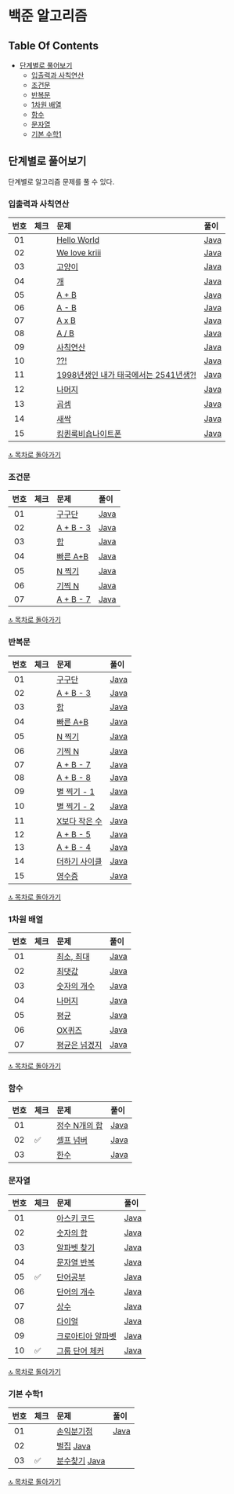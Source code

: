 # 백준 알고리즘

## Table Of Contents

- [단계별로 풀어보기](#단계별로-풀어보기)
  - [입출력과 사칙연산](#입출력과-사칙연산)
  - [조건문](#조건문)
  - [반복문](#반복문)
  - [1차원 배열](#1차원-배열)
  - [함수](#함수)
  - [문자열](#문자열)
  - [기본 수학1](#기본-수학1)

## 단계별로 풀어보기

단계별로 알고리즘 문제를 풀 수 있다.

### 입출력과 사칙연산

| 번호 | 체크 | 문제 | 풀이 |
| :-: | :-- | :-- | :-- |
| 01 |                    | [Hello World](https://www.acmicpc.net/problem/2557) | [Java](./step/_01_입출력과_사칙연산/_01_2557_hello_world/Main.java) |
| 02 |                    | [We love kriii](https://www.acmicpc.net/problem/10718) | [Java](./step/_01_입출력과_사칙연산/_02_10718_we_love_kriii/Main.java) |
| 03 |                    | [고양이](https://www.acmicpc.net/problem/10171) | [Java](./step/_01_입출력과_사칙연산/_03_10171_고양이/Main.java) |
| 04 |                    | [개](https://www.acmicpc.net/problem/10172) | [Java](./step/_01_입출력과_사칙연산/_04_10172_개/Main.java) |
| 05 |                    | [A + B](https://www.acmicpc.net/problem/1000) | [Java](./step/_01_입출력과_사칙연산/_05_1000_a_plus_b/Main.java) |
| 06 |                    | [A - B](https://www.acmicpc.net/problem/1001) | [Java](./step/_01_입출력과_사칙연산/_06_1001_a_minus_b/Main.java) |
| 07 |                    | [A x B](https://www.acmicpc.net/problem/10998) | [Java](./step/_01_입출력과_사칙연산/_07_10998_axb/Main.java) |
| 08 |                    | [A / B](https://www.acmicpc.net/problem/1008) | [Java](./step/_01_입출력과_사칙연산/_08_1008_a_divide_b/Main.java) |
| 09 |                    | [사칙연산](https://www.acmicpc.net/problem/10869) | [Java](./step/_01_입출력과_사칙연산/_09_10869_사칙연산/Main.java) |
| 10 |                    | [??!](https://www.acmicpc.net/problem/10926) | [Java](./step/_01_입출력과_사칙연산/_10_10926_question/Main.java) |
| 11 |                    | [1998년생인 내가 태국에서는 2541년생?!](https://www.acmicpc.net/problem/18108) | [Java](./step/_01_입출력과_사칙연산/_11_18108_1998년생인_내가_태국에서는_2541년생/Main.java) |
| 12 |                    | [나머지](https://www.acmicpc.net/problem/10430) | [Java](./step/_01_입출력과_사칙연산/_12_10430_나머지/Main.java) |
| 13 |                    | [곱셈](https://www.acmicpc.net/problem/2588) | [Java](./step/_01_입출력과_사칙연산/_13_2588_곱셈/Main.java) |
| 14 |                    | [새싹](https://www.acmicpc.net/problem/25083) | [Java](./step/_01_입출력과_사칙연산/_14_25083_새싹/Main.java) |
| 15 |                    | [킹퀸룩비숍나이트폰](https://www.acmicpc.net/problem/3003) | [Java](./step/_01_입출력과_사칙연산/_15_킹퀸룩비숍나이트폰/Main.java) |

[🔝 목차로 돌아가기](#table-of-contents)

### 조건문

| 번호 | 체크 | 문제 | 풀이 |
| :-: | :-- | :-- | :-- |
| 01 |                    | [구구단](https://www.acmicpc.net/problem/1330) | [Java](./step/_02_조건문/_01_1330_두_수_비교하기/Main.java) |
| 02 |                    | [A + B - 3](https://www.acmicpc.net/problem/9498) | [Java](./step/_02_조건문/_02_9498_시험_성적/Main.java) |
| 03 |                    | [합](https://www.acmicpc.net/problem/2753) | [Java](./step/_02_조건문/_03_2753_윤년/Main.java) |
| 04 |                    | [빠른 A+B](https://www.acmicpc.net/problem/14681) | [Java](./step/_02_조건문/_04_14681_사분면_고르기/Main.java) |
| 05 |                    | [N 찍기](https://www.acmicpc.net/problem/2884) | [Java](./step/_02_조건문/_05_2884_알람_시계/Main.java) |
| 06 |                    | [기찍 N](https://www.acmicpc.net/problem/2525) | [Java](./step/_02_조건문/_06_2525_오븐_시계/Main.java) |
| 07 |                    | [A + B - 7](https://www.acmicpc.net/problem/2480) | [Java](./step/_02_조건문/_07_2480_주사위_세개/Main.java) |

[🔝 목차로 돌아가기](#table-of-contents)

### 반복문

| 번호 | 체크 | 문제 | 풀이 |
| :-: | :-- | :-- | :-- |
| 01 |                    | [구구단](https://www.acmicpc.net/problem/2739) | [Java](./step/_03_반복문/_01_2739_구구단/Main.java) |
| 02 |                    | [A + B - 3](https://www.acmicpc.net/problem/10950) | [Java](./step/_03_반복문/_02_10950_a_plus_b_minus_3/Main.java) |
| 03 |                    | [합](https://www.acmicpc.net/problem/8393) | [Java](./step/_03_반복문/_03_8393_합/Main.java) |
| 04 |                    | [빠른 A+B](https://www.acmicpc.net/problem/15552) | [Java](./step/_03_반복문/_03_04_15552_빠른_a_plus_b_8393_합/Main.java) |
| 05 |                    | [N 찍기](https://www.acmicpc.net/problem/2741) | [Java](./step/_03_반복문/_05_2741_N_찍기/Main.java) |
| 06 |                    | [기찍 N](https://www.acmicpc.net/problem/2742) | [Java](./step/_03_반복문/_06_2742_기찍_N/Main.java) |
| 07 |                    | [A + B - 7](https://www.acmicpc.net/problem/11021) | [Java](./step/_03_반복문/_07_11021_a_plus_b_minus_7/Main.java) |
| 08 |                    | [A + B - 8](https://www.acmicpc.net/problem/11022) | [Java](./step/_03_반복문/_08_11022_a_plus_b_minus_8/Main.java) |
| 09 |                    | [별 찍기 - 1](https://www.acmicpc.net/problem/2438) | [Java](./step/_03_반복문/_09_2438_별찍기_minus_1/Main.java) |
| 10 |                    | [별 찍기 - 2](https://www.acmicpc.net/problem/2439) | [Java](./step/_03_반복문/_10_2439_별찍기_minus_2/Main.java) |
| 11 |                    | [X보다 작은 수](https://www.acmicpc.net/problem/10871) | [Java](./step/_03_반복문/_11_10871_x보다_작은_수/Main.java) |
| 12 |                    | [A + B - 5](https://www.acmicpc.net/problem/10952) | [Java](./step/_03_반복문/_12_10952_a_plus_b_minus_5/Main.java) |
| 13 |                    | [A + B - 4](https://www.acmicpc.net/problem/10951) | [Java](./step/_03_반복문/_13_10951_a_plus_b_minus_4/Main.java) |
| 14 |                    | [더하기 사이클](https://www.acmicpc.net/problem/1110) | [Java](./step/_03_반복문/_14_1110_더하기_사이클/Main.java) |
| 15 |                    | [영수증](https://www.acmicpc.net/problem/25304) | [Java](./step/_03_반복문/_15_25304_영수증/Main.java) |

[🔝 목차로 돌아가기](#table-of-contents)

### 1차원 배열

| 번호 | 체크 | 문제 | 풀이 |
| :-: | :-- | :-- | :-- |
| 01 |                    | [최소, 최대](https://www.acmicpc.net/problem/10818) | [Java](./step/_04_1차원_배열/_01_10818_최소_최대/Main.java) |
| 02 |                    | [최댓값](https://www.acmicpc.net/problem/2562) | [Java](./step/_04_1차원_배열/_02_2562_최댓값/Main.java) |
| 03 |                    | [숫자의 개수](https://www.acmicpc.net/problem/2577) | [Java](./step/_04_1차원_배열/_03_2577_숫자의_개수/Main.java) |
| 04 |                    | [나머지](https://www.acmicpc.net/problem/3052) | [Java](./step/_04_1차원_배열/_04_3052_나머지/Main.java) |
| 05 |                    | [평균](https://www.acmicpc.net/problem/1546) | [Java](./step/_04_1차원_배열/_05_1546_평균/Main.java) |
| 06 |                    | [OX퀴즈](https://www.acmicpc.net/problem/8958) | [Java](./step/_04_1차원_배열/_06_8958_OX_퀴즈/Main.java) |
| 07 |                    | [평균은 넘겠지](https://www.acmicpc.net/problem/4344) | [Java](./step/_04_1차원_배열/_07_4344_평균은_넘겠지/Main.java) |

[🔝 목차로 돌아가기](#table-of-contents)

### 함수

| 번호 | 체크 | 문제 | 풀이 |
| :-: | :-- | :-- | :-- |
| 01 |                    | [정수 N개의 합](https://www.acmicpc.net/problem/15596) | [Java](./step/_05_함수/_01_15596_정수_N개의_합/Main.java) |
| 02 | :white_check_mark: | [셀프 넘버](https://www.acmicpc.net/problem/4673) | [Java](./step/_05_함수/_02_4673_셀프_넘버/Main.java) |
| 03 |                    | [한수](https://www.acmicpc.net/problem/1065) | [Java](./step/_05_함수/_03_1065_한수/Main.java) |

### 문자열

| 번호 | 체크 | 문제 | 풀이 |
| :-: | :-- | :-- | :-- |
| 01 |                    | [아스키 코드](https://www.acmicpc.net/problem/11654) | [Java](./step/_06_문자열/_01_11654_아스키_코드/Main.java) |
| 02 |                    | [숫자의 합](https://www.acmicpc.net/problem/11720) | [Java](./step/_06_문자열/_02_11720_숫자의_합/Main.java) |
| 03 |                    | [알파벳 찾기](https://www.acmicpc.net/problem/10809) | [Java](./step/_06_문자열/_03_10809_알파벳_찾기/Main.java) |
| 04 |                    | [문자열 반복](https://www.acmicpc.net/problem/2675) | [Java](./step/_06_문자열/_04_2675_문자열_반복/Main.java) |
| 05 | :white_check_mark: | [단어공부](https://www.acmicpc.net/problem/1157) | [Java](./step/_06_문자열/_05_1157_단어공부/Main.java) |
| 06 |                    | [단어의 개수](https://www.acmicpc.net/problem/1152) | [Java](./step/_06_문자열/_06_1152_단어의_개수/Main.java) |
| 07 |                    | [상수](https://www.acmicpc.net/problem/2908) | [Java](./step/_06_문자열/_07_2908_상수/Main.java) |
| 08 |                    | [다이얼](https://www.acmicpc.net/problem/5622) | [Java](./step/_06_문자열/_08_5622_다이얼/Main.java) |
| 09 |                    | [크로아티아 알파벳](https://www.acmicpc.net/problem/2941) | [Java](./step/_06_문자열/_09_2941_크로아티아_알파벳/Main.java) |
| 10 | :white_check_mark: | [그룹 단어 체커](https://www.acmicpc.net/problem/1316) | [Java](./step/_06_문자열/_10_그룹_단어_체커/Main.java) |

[🔝 목차로 돌아가기](#table-of-contents)

### 기본 수학1

| 번호 | 체크 | 문제 | 풀이 |
| :-: | :-- | :-- | :-- |
| 01 |                    | [손익분기점](https://www.acmicpc.net/problem/1712) | [Java](./step/_07_기본_수학1/_01_1712_손익분기점/Main.java) |
| 02 |                    | [벌집](https://www.acmicpc.net/problem/2292)  [Java](./step/_07_기본_수학1/_02_2292_벌집/Main.java) |
| 03 | :white_check_mark: | [분수찾기](https://www.acmicpc.net/problem/1193) [Java](./step/_07_기본_수학1/_03_1193_분수찾기/Main.java) |

[🔝 목차로 돌아가기](#table-of-contents)

